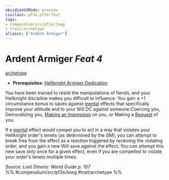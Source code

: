 ```yaml
---
obsidianUIMode: preview
cssclass: pf2e,pf2e-feat
tags:
- compendium/src/pf2e/lowg
- trait/archetype
aliases: ["Ardent Armiger"]
---
```

# Ardent Armiger  *Feat 4*  
[archetype](../../Rules/traits/archetype.md)  

- **Prerequisites**: [Hellknight Armiger Dedication](hellknight-armiger-dedication-lowg.md)

You have been trained to resist the manipulations of fiends, and your Hellknight discipline makes you difficult to influence. You gain a +1 circumstance bonus to saves against [mental](../../Rules/traits/mental.md) effects that specifically improve your attitude and to your Will DC against someone Coercing you, Demoralizing you, [Making an Impression](../../Rules/actions/make-an-impression.md) on you, or Making a [Request](../../Rules/actions/request.md) of you.

If a [mental](../../Rules/traits/mental.md) effect would compel you to act in a way that violates your Hellknight order's tenets (as determined by the GM), you can attempt to break free from the effect as a reaction triggered by receiving the violating order, and you gain a new Will save against the effect. You can attempt this new save only once for a given effect, even if you are compelled to violate your order's tenets multiple times.

*Source: Lost Omens: World Guide p. 107*  
%% #compendium/src/pf2e/lowg #trait/archetype %%